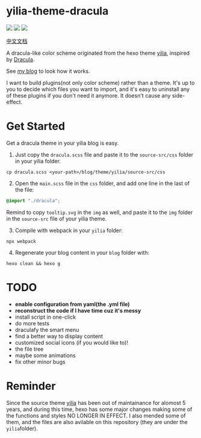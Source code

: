 # yilia-theme-dracula

![](https://img.shields.io/badge/hexo-3.7.1-blue)
![](https://img.shields.io/badge/yilia-4.0.0-blue)
![](https://img.shields.io/badge/IE-8+-red)

[中文文档](./README_CN.md)

A dracula-like color scheme originated from the hexo theme [yilia](https://github.com/litten/hexo-theme-yilia), inspired by [Dracula](https://draculatheme.com/).

See [my blog](https://natsunoyoru97.github.io/) to look how it works.

I want to build plugins(not only color scheme) rather than a theme. It's up to you to decide which files you want to import, and it's easy to uninstall any of these plugins if you don't need it anymore. It doesn't cause any side-effect.

# Get Started

Get a dracula theme in your yilia blog is easy. 

1. Just copy the ``dracula.scss`` file and paste it to the ``source-src/css`` folder in your yilia folder.

```shell
cp dracula.scss <your-path>/blog/theme/yilia/source-src/css
```

2. Open the ``main.scss`` file in the ``css`` folder, and add one line in the last of the file:

```scss
@import "./dracula";
```

Remind to copy ``tooltip.svg`` in the ``img`` as well, and paste it to the ``img`` folder in the ``source-src`` file of your yilia theme.

3. Compile with webpack in your ``yilia`` folder:

```shell
npx webpack
```


4. Regenerate your blog content in your ``blog`` folder with:

```shell
hexo clean && hexo g
```

# TODO

- **enable configuration from yaml(the .yml file)**
- **reconstruct the code if I have time cuz it's messy**
- install script in one-click
- do more tests
- draculafy the smart menu
- find a better way to display content
- customized social icons (if you would like to)! 
- the file tree
- maybe some animations
- fix other minor bugs

# Reminder

Since the source theme [yilia](https://github.com/litten/hexo-theme-yilia) has been out of maintainance for alomost 5 years, 
and during this time, hexo has some major changes making some of the functions and styles NO LONGER IN EFFECT. I also mended
some of them, and the files are also avilable on this repository (they are under the ``yilia``folder).